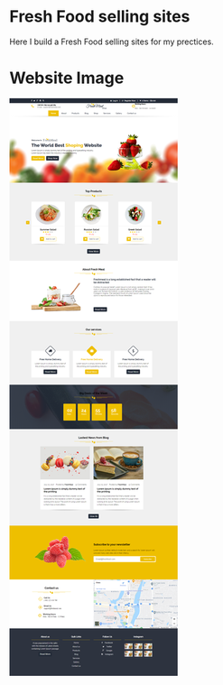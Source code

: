 # Fresh Food selling sites

Here I build a Fresh Food selling sites for my prectices.

# Website Image
![alt text](https://github.com/AKmahim/Web-development/blob/master/shopping%20website/images/ss.png)